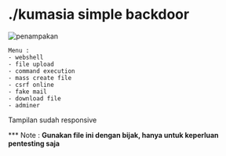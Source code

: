
# ./kumasia simple backdoor
![penampakan](https://github.com/mugi789/kumasia/blob/main/screenshot.png?raw=true)
```
Menu :
- webshell
- file upload
- command execution
- mass create file
- csrf online
- fake mail
- download file
- adminer 
```

Tampilan sudah responsive<p>
*** Note : <strong>Gunakan file ini dengan bijak, hanya untuk keperluan pentesting saja
